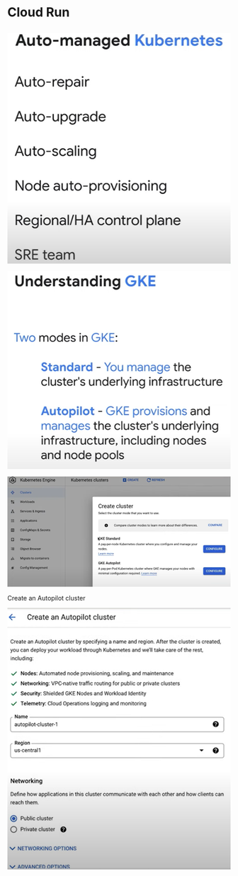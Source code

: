 # Cloud Run

<!-- https://www.youtube.com/watch?v=5-9Zdxp0GT0&list=PLIivdWyY5sqJOQJCXW_aYEqwfyi6bu1gC&index=4 -->

##

![1672606758917](image/GCP_GKE/1672606758917.png)

![1672606777244](image/GCP_GKE/1672606777244.png)

![1672606818735](image/GCP_GKE/1672606818735.png)

Create an Autopilot cluster

![1672606944278](image/GCP_GKE/1672606944278.png)
